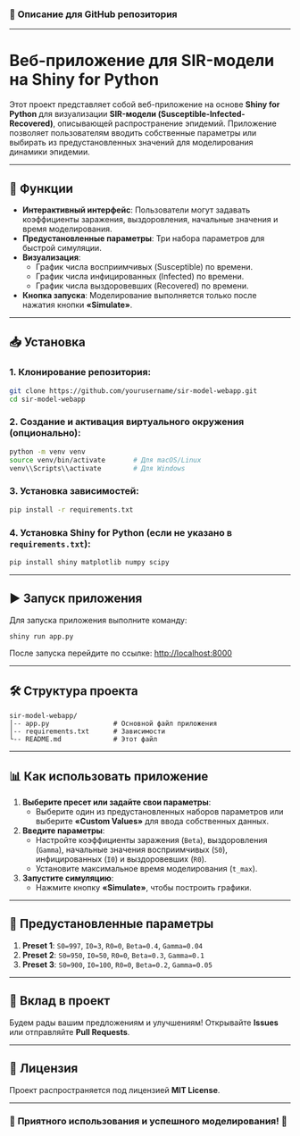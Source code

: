 ### 📄 **Описание для GitHub репозитория**

---

# Веб-приложение для SIR-модели на Shiny for Python

Этот проект представляет собой веб-приложение на основе **Shiny for Python** для визуализации **SIR-модели (Susceptible-Infected-Recovered)**, описывающей распространение эпидемий. Приложение позволяет пользователям вводить собственные параметры или выбирать из предустановленных значений для моделирования динамики эпидемии.

---

## 🚀 **Функции**

- **Интерактивный интерфейс**: Пользователи могут задавать коэффициенты заражения, выздоровления, начальные значения и время моделирования.
- **Предустановленные параметры**: Три набора параметров для быстрой симуляции.
- **Визуализация**:
  - График числа восприимчивых (Susceptible) по времени.
  - График числа инфицированных (Infected) по времени.
  - График числа выздоровевших (Recovered) по времени.
- **Кнопка запуска**: Моделирование выполняется только после нажатия кнопки **«Simulate»**.

---

## 📥 **Установка**

### 1. Клонирование репозитория:

```bash
git clone https://github.com/yourusername/sir-model-webapp.git
cd sir-model-webapp
```

### 2. Создание и активация виртуального окружения (опционально):

```bash
python -m venv venv
source venv/bin/activate       # Для macOS/Linux
venv\\Scripts\\activate        # Для Windows
```

### 3. Установка зависимостей:

```bash
pip install -r requirements.txt
```

### 4. Установка Shiny for Python (если не указано в `requirements.txt`):

```bash
pip install shiny matplotlib numpy scipy
```

---

## ▶️ **Запуск приложения**

Для запуска приложения выполните команду:

```bash
shiny run app.py
```

После запуска перейдите по ссылке: [http://localhost:8000](http://localhost:8000)

---

## 🛠️ **Структура проекта**

```
sir-model-webapp/
│-- app.py                # Основной файл приложения
│-- requirements.txt      # Зависимости
└-- README.md             # Этот файл
```

---

## 📊 **Как использовать приложение**

1. **Выберите пресет или задайте свои параметры**:
   - Выберите один из предустановленных наборов параметров или выберите **«Custom Values»** для ввода собственных данных.
2. **Введите параметры**:
   - Настройте коэффициенты заражения (`Beta`), выздоровления (`Gamma`), начальные значения восприимчивых (`S0`), инфицированных (`I0`) и выздоровевших (`R0`).
   - Установите максимальное время моделирования (`t_max`).
3. **Запустите симуляцию**:
   - Нажмите кнопку **«Simulate»**, чтобы построить графики.

---

## 📝 **Предустановленные параметры**

1. **Preset 1**: `S0=997`, `I0=3`, `R0=0`, `Beta=0.4`, `Gamma=0.04`
2. **Preset 2**: `S0=950`, `I0=50`, `R0=0`, `Beta=0.3`, `Gamma=0.1`
3. **Preset 3**: `S0=900`, `I0=100`, `R0=0`, `Beta=0.2`, `Gamma=0.05`

---

## 🤝 **Вклад в проект**

Будем рады вашим предложениям и улучшениям! Открывайте **Issues** или отправляйте **Pull Requests**.

---

## 📜 **Лицензия**

Проект распространяется под лицензией **MIT License**.

---

### 🌟 **Приятного использования и успешного моделирования!** 🌟

